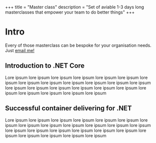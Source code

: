 +++
title = "Master class"
description = "Set of aviable 1-3 days long masterclasses that empower your team to do better things"
+++

# Intro

Every of those masterclass can be bespoke for your organisation needs. Just [email me!](http://google.pl)

## Introduction to .NET Core

Lore ipsum lore ipsum lore ipsum lore ipsum lore ipsum lore ipsum lore ipsum lore ipsum
lore ipsum lore ipsum lore ipsum lore ipsum lore ipsum lore ipsum lore ipsum lore ipsum
lore ipsum lore ipsum lore ipsum lore ipsum lore ipsum lore ipsum lore ipsum lore ipsum

## Successful container delivering for .NET

Lore ipsum lore ipsum lore ipsum lore ipsum lore ipsum lore ipsum lore ipsum lore ipsum
lore ipsum lore ipsum lore ipsum lore ipsum lore ipsum lore ipsum lore ipsum lore ipsum
lore ipsum lore ipsum lore ipsum lore ipsum lore ipsum lore ipsum lore ipsum lore ipsum
